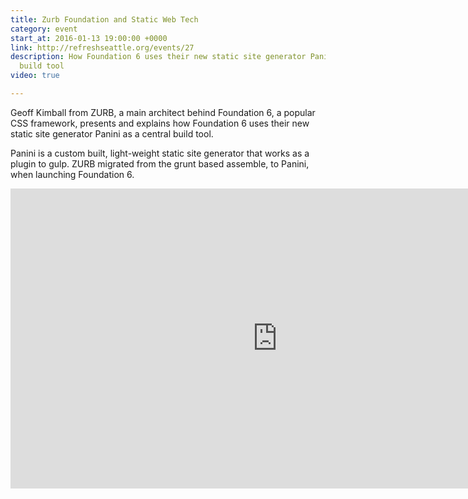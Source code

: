 ```yaml
---
title: Zurb Foundation and Static Web Tech
category: event
start_at: 2016-01-13 19:00:00 +0000
link: http://refreshseattle.org/events/27
description: How Foundation 6 uses their new static site generator Panini as a central
  build tool
video: true

---
```

Geoff Kimball from ZURB, a main architect behind Foundation 6, a popular CSS framework, presents and explains how Foundation 6 uses their new static site generator Panini as a central build tool.

Panini is a custom built, light-weight static site generator that works as a plugin to gulp. ZURB migrated from the grunt based assemble, to Panini, when launching Foundation 6.

<div class="embed-container">
  <iframe width="853" height="480" src="https://www.youtube-nocookie.com/embed/MPOMZ8Qs_HA?rel=0&amp;showinfo=0" frameborder="0" allowfullscreen></iframe>
</div>
